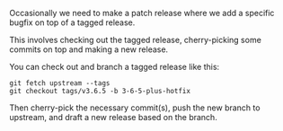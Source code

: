 Occasionally we need to make a patch release where we add a specific bugfix on top of a tagged release.

This involves checking out the tagged release, cherry-picking some commits on top and making a new release.

You can check out and branch a tagged release like this:

```
git fetch upstream --tags
git checkout tags/v3.6.5 -b 3-6-5-plus-hotfix
```
Then cherry-pick the necessary commit(s), push the new branch to upstream, and draft a new release based on the branch.
